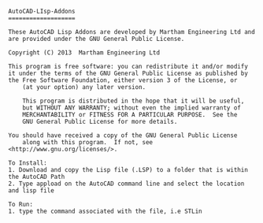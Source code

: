 	AutoCAD-LIsp-Addons
	===================

	These AutoCAD Lisp Addons are developed by Martham Engineering Ltd and are provided under the GNU General Public License. 

	Copyright (C) 2013  Martham Engineering Ltd

	This program is free software: you can redistribute it and/or modify
	it under the terms of the GNU General Public License as published by
	the Free Software Foundation, either version 3 of the License, or
    	(at your option) any later version.

    	This program is distributed in the hope that it will be useful,
    	but WITHOUT ANY WARRANTY; without even the implied warranty of
    	MERCHANTABILITY or FITNESS FOR A PARTICULAR PURPOSE.  See the
    	GNU General Public License for more details.

   	You should have received a copy of the GNU General Public License
    	along with this program.  If not, see <http://www.gnu.org/licenses/>.

	To Install:
	1. Download and copy the Lisp file (.LSP) to a folder that is within the AutoCAD Path
	2. Type appload on the AutoCAD command line and select the location and lisp file

	To Run:
	1. type the command associated with the file, i.e STLin
